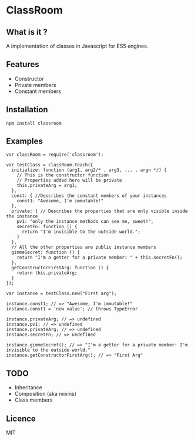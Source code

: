 # ClassRoom

## What is it ?

A implementation of classes in Javascript for ES5 engines.

## Features

* Constructor
* Private members
* Constant members

## Installation

    npm install classroom

## Examples

    var classRoom = require('classroom');

    var testClass = classRoom.teach({
      initialize: function (arg1, arg2/* , arg3, ... , argn */) {
        // This is the constructor function
        // Properties added here will be private
        this.privateArg = arg1;
      },
      const: { //Describes the constant members of your instances
        const1: "Awesome, I'm immutable!"
      },
      private: { // Describes the properties that are only visible inside the instance
        pv1: "only the instance methods can see me, sweet!",
        secretFn: function () {
          return "I'm invisible to the outside world.";
        }
      },
      // All the other properties are public instance members
      gimmeSecret: function () {
        return "I'm a getter for a private member: " + this.secretFn();
      },
      getConstructorFirstArg: function () {
        return this.privateArg;
      }
    });

    var instance = testClass.new("First arg");

    instance.const1; // => "Awesome, I'm immutable!"
    instance.const1 = 'new value'; // throws TypeError

    instance.privateArg; // => undefined
    instance.pv1; // => undefined
    instance.privateArg; // => undefined
    instance.secretFn; // => undefined

    instance.gimmeSecret(); // => "I'm a getter for a private member: I'm invisible to the outside world."
    instance.getConstructorFirstArg(); // => "First Arg"


## TODO

* Inheritance
* Composition (aka mixins)
* Class members

## Licence

MIT

